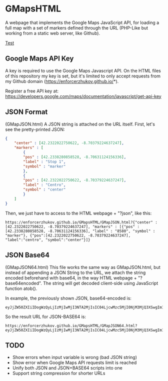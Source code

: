 # GMapsHTML

A webpage that implements the Google Maps JavaScript API, for loading a full map with a set of markers defined through the URL (PHP-Like but working from a static web server, like Github).

[Test](https://enforcerzhukov.github.io/GMapsHTML/GMapJSON64.html?eyJjZW50ZXIiIDogWzQyLjIzMjIwMjI3NTA2MjIsIC04LjcwMzc5MjI0NjM3MjQ3XSwgIm1hcmtlcnMiIDogW3sicG9zIiA6IFs0Mi4yMzM4MjgwODU4NTI4LCAtOC43MDYzMTEyNDE1NjMzNl0sICJsYWJlbCIgOiAiODU4MCIsICJzeW1ib2wiIDogIm1hcmtlciJ9LCB7InBvcyI6WzQyLjIzMjIwMjI3NTA2MjIsIC04LjcwMzc5MjI0NjM3MjQ3XSwgImxhYmVsIjoiY2VudHJvIiwgInN5bWJvbCI6ImNlbnRlciJ9XX0=)

## Google Maps API Key

A key is required to use the Google Maps Javascript API. On the HTML files of this repository my key is set, but it's limited to only accept requests from my Github domain (https://enforcerzhukov.github.io/*).

Register a free API key at: https://developers.google.com/maps/documentation/javascript/get-api-key

## JSON Format

(GMapJSON.html) A JSON string is attached on the URL itself. First, let's see the pretty-printed JSON:

```json
{
    "center" : [42.2322022750622, -8.70379224637247],
    "markers" : [
        {
        "pos" : [42.2338280858528, -8.70631124156336],
        "label" : "Stop 1",
        "symbol" : "marker"
        },
        {
        "pos" : [42.2322022750622, -8.70379224637247],
        "label" : "Centro",
        "symbol" : "center"
        }
    ]
}
```

Then, we just have to access to the HTML webpage + "?json", like this:

```url
https://enforcerzhukov.github.io/GMapsHTML/GMapJSON.html?{"center" : [42.2322022750622, -8.70379224637247], "markers" : [{"pos" : [42.2338280858528, -8.70631124156336], "label" : "8580", "symbol" : "marker"}, {"pos":[42.2322022750622, -8.70379224637247], "label":"centro", "symbol":"center"}]}
```

## JSON Base64

(GMapJSON64.html) This file works the same way as GMapJSON.html, but instead of appending a JSON String to the URL, we attach the string encoded beforehand with base64, in the way HTML webpage + "?base64encoded". The string will get decoded client-side using JavaScript function atob().

In example, the previously shown JSON,  base64-encoded is:

```base64
eyJjZW50ZXIiIDogWzQyLjIzMjIwMjI3NTA2MjIsIC04LjcwMzc5MjI0NjM3MjQ3XSwgIm1hcmtlcnMiIDogW3sicG9zIiA6IFs0Mi4yMzM4MjgwODU4NTI4LCAtOC43MDYzMTEyNDE1NjMzNl0sICJsYWJlbCIgOiAiODU4MCIsICJzeW1ib2wiIDogIm1hcmtlciJ9LCB7InBvcyI6WzQyLjIzMjIwMjI3NTA2MjIsIC04LjcwMzc5MjI0NjM3MjQ3XSwgImxhYmVsIjoiY2VudHJvIiwgInN5bWJvbCI6ImNlbnRlciJ9XX0=
```

So the result URL for JSON-BASE64 is:

```
https://enforcerzhukov.github.io/GMapsHTML/GMapJSON64.html?eyJjZW50ZXIiIDogWzQyLjIzMjIwMjI3NTA2MjIsIC04LjcwMzc5MjI0NjM3MjQ3XSwgIm1hcmtlcnMiIDogW3sicG9zIiA6IFs0Mi4yMzM4MjgwODU4NTI4LCAtOC43MDYzMTEyNDE1NjMzNl0sICJsYWJlbCIgOiAiODU4MCIsICJzeW1ib2wiIDogIm1hcmtlciJ9LCB7InBvcyI6WzQyLjIzMjIwMjI3NTA2MjIsIC04LjcwMzc5MjI0NjM3MjQ3XSwgImxhYmVsIjoiY2VudHJvIiwgInN5bWJvbCI6ImNlbnRlciJ9XX0=
```

## TODO

* Show errors when input variable is wrong (bad JSON string)
* Show error when Google Maps API requests limit is reached
* Unify both JSON and JSON+BASE64 scripts into one
* Support string compression for shorter URLs
